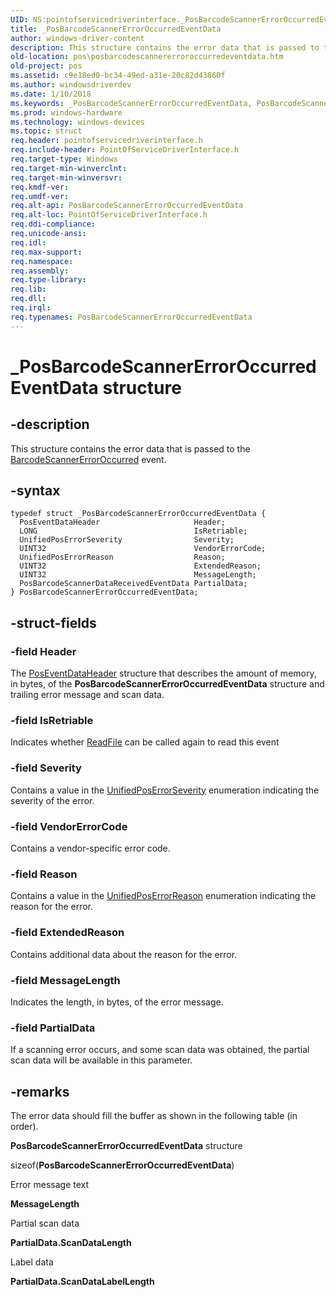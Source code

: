 ```yaml
---
UID: NS:pointofservicedriverinterface._PosBarcodeScannerErrorOccurredEventData
title: _PosBarcodeScannerErrorOccurredEventData
author: windows-driver-content
description: This structure contains the error data that is passed to the BarcodeScannerErrorOccurred event.
old-location: pos\posbarcodescannererroroccurredeventdata.htm
old-project: pos
ms.assetid: c9e18ed0-bc34-49ed-a31e-20c82d43860f
ms.author: windowsdriverdev
ms.date: 1/10/2018
ms.keywords: _PosBarcodeScannerErrorOccurredEventData, PosBarcodeScannerErrorOccurredEventData
ms.prod: windows-hardware
ms.technology: windows-devices
ms.topic: struct
req.header: pointofservicedriverinterface.h
req.include-header: PointOfServiceDriverInterface.h
req.target-type: Windows
req.target-min-winverclnt: 
req.target-min-winversvr: 
req.kmdf-ver: 
req.umdf-ver: 
req.alt-api: PosBarcodeScannerErrorOccurredEventData
req.alt-loc: PointOfServiceDriverInterface.h
req.ddi-compliance: 
req.unicode-ansi: 
req.idl: 
req.max-support: 
req.namespace: 
req.assembly: 
req.type-library: 
req.lib: 
req.dll: 
req.irql: 
req.typenames: PosBarcodeScannerErrorOccurredEventData
---
```


# _PosBarcodeScannerErrorOccurredEventData structure



## -description
This structure contains the error data that is passed to the <a href="https://msdn.microsoft.com/library/windows/hardware/dn757464">BarcodeScannerErrorOccurred</a> event.



## -syntax

````
typedef struct _PosBarcodeScannerErrorOccurredEventData {
  PosEventDataHeader                     Header;
  LONG                                   IsRetriable;
  UnifiedPosErrorSeverity                Severity;
  UINT32                                 VendorErrorCode;
  UnifiedPosErrorReason                  Reason;
  UINT32                                 ExtendedReason;
  UINT32                                 MessageLength;
  PosBarcodeScannerDataReceivedEventData PartialData;
} PosBarcodeScannerErrorOccurredEventData;
````


## -struct-fields

### -field Header

The <a href="..\pointofservicedriverinterface\ns-pointofservicedriverinterface-_poseventdataheader.md">PosEventDataHeader</a> structure that describes the amount of memory, in bytes, of the <b>PosBarcodeScannerErrorOccurredEventData</b> structure and trailing error message and scan data.


### -field IsRetriable

Indicates whether <a href="http://go.microsoft.com/fwlink/p/?LinkId=314125">ReadFile</a> can be called again to read this event


### -field Severity

Contains a value in the <a href="..\pointofservicecommontypes\ne-pointofservicecommontypes-driverunifiedposerrorseverity.md">UnifiedPosErrorSeverity</a> enumeration indicating the severity of the error. 


### -field VendorErrorCode

Contains a vendor-specific error code.


### -field Reason

Contains a value in the <a href="..\pointofservicecommontypes\ne-pointofservicecommontypes-driverunifiedposerrorreason.md">UnifiedPosErrorReason</a> enumeration indicating the reason for the error.


### -field ExtendedReason

Contains additional data about the reason for the error.


### -field MessageLength

Indicates the length, in bytes, of the error message.


### -field PartialData

If a scanning error occurs, and some scan data was obtained, the partial scan data will be available in this parameter.


## -remarks
The error data should fill the buffer as shown in the following table (in order).

<b>PosBarcodeScannerErrorOccurredEventData</b> structure

sizeof(<b>PosBarcodeScannerErrorOccurredEventData</b>)

Error message text

<b>MessageLength</b>

Partial scan data

<b>PartialData.ScanDataLength</b>

Label data

<b>PartialData.ScanDataLabelLength</b></p>